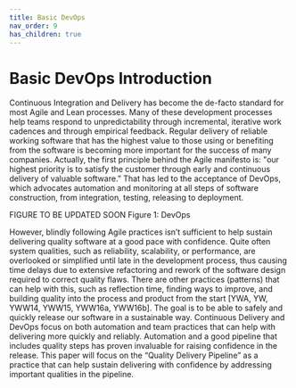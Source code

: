 ```yaml
---
title: Basic DevOps
nav_order: 9
has_children: true
---
```

# Basic DevOps Introduction
Continuous Integration and Delivery has become the de-facto standard for most Agile and Lean processes. Many of these development processes help teams respond to unpredictability through incremental, iterative work cadences and through empirical feedback. Regular delivery of reliable working software that has the highest value to those using or benefiting from the software is becoming more important for the success of many companies. Actually, the first principle behind the Agile manifesto is: "our highest priority is to satisfy the customer through early and continuous delivery of valuable software.” That has led to the acceptance of DevOps, which advocates automation and monitoring at all steps of software construction, from integration, testing, releasing to deployment. 

FIGURE TO BE UPDATED SOON
Figure 1: DevOps

However, blindly following Agile practices isn’t sufficient to help sustain delivering quality software at a good pace with confidence. Quite often system qualities, such as reliability, scalability, or performance, are overlooked or simplified until late in the development process, thus causing time delays due to extensive refactoring and rework of the software design required to correct quality flaws. There are other practices (patterns) that can help with this, such as reflection time, finding ways to improve, and building quality into the process and product from the start [YWA, YW, YWW14, YWW15, YWW16a, YWW16b]. 
The goal is to be able to safely and quickly release our software in a sustainable way. Continuous Delivery and DevOps focus on both automation and team practices that can help with delivering more quickly and reliably. Automation and a good pipeline that includes quality steps has proven invaluable for raising confidence in the release. This paper will focus on the “Quality Delivery Pipeline” as a practice that can help sustain delivering with confidence by addressing important qualities in the pipeline.
  
